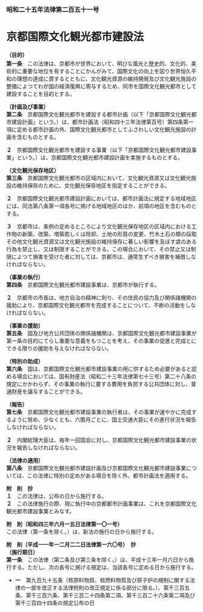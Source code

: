 ### 昭和二十五年法律第二百五十一号  
# 京都国際文化観光都市建設法  
  
**（目的）**  
**第一条**　この法律は、京都市が世界において、明<ruby>び<rt>ヽ</rt></ruby>な風光と歴史的、文化的、美術的に重要な地位を有することにかんがみて、国際文化の向上を図り世界恒久平和の理想の達成に資するとともに、文化観光資源の維持開発及び文化観光施設の整備によつてわが国の経済復興に寄与するため、同市を国際文化観光都市として建設することを目的とする。  
  
**（計画及び事業）**  
**第二条**　京都国際文化観光都市を建設する都市計画（以下「京都国際文化観光都市建設計画」という。）は、都市計画法（昭和四十三年法律第百号）第四条第一項に定める都市計画の外、国際文化観光都市としてふさわしい文化観光施設の計画を含むものとする。  
  
**２**　京都国際文化観光都市を建設する事業（以下「京都国際文化観光都市建設事業」という。）は、京都国際文化観光都市建設計画を実施するものとする。  
  
**（文化観光保存地区）**  
**第三条**　京都国際文化観光都市の区域内において、文化観光資源又は文化観光施設の維持保存のために、文化観光保存地区を指定することができる。  
  
**２**　京都国際文化観光都市建設計画においては、都市計画法に規定する地域地区には、同法第八条第一項各号に掲げる地域地区のほか、前項の地区を含むものとする。  
  
**３**　京都市は、条例の定めるところにより文化観光保存地区の区域内における工作物の新築、改築、増築若しくは除却、土地の形質の変更、竹木土石の類の採取その他文化観光資源又は文化観光施設の維持保存に著しい影響を及ぼす虞のある行為を禁止し、又は制限することができる。この場合において、その禁止又は制限によつて損害を受けた者に対しては、京都市は、通常生ずべき損害を補償しなければならない。  
  
**（事業の執行）**  
**第四条**　京都国際文化観光都市建設事業は、京都市が執行する。  
  
**２**　京都市の市長は、地方自治の精神に則り、その住民の協力及び関係諸機関の援助により、京都国際文化観光都市を完成することについて、不断の活動をしなければならない。  
  
**（事業の援助）**  
**第五条**　国及び地方公共団体の関係諸機関は、京都国際文化観光都市建設事業が第一条の目的にてらし重要な意義をもつことを考え、その事業の促進と完成とにできる限りの援助を与えなければならない。  
  
**（特別の助成）**  
**第六条**　国は、京都国際文化観光都市建設事業の用に供するため必要があると認める場合においては、国有財産法（昭和二十三年法律第七十三号）第二十八条の規定にかかわらず、その事業の執行に要する費用を負担する公共団体に対し、普通財産を譲与することができる。  
  
**（報告）**  
**第七条**　京都国際文化観光都市建設事業の執行者は、その事業が速やかに完成するように努め、少なくとも、六箇月ごとに、国土交通大臣にその進行状況を報告しなければならない。  
  
**２**　内閣総理大臣は、毎年一回国会に対し、京都国際文化観光都市建設事業の状況を報告しなければならない。  
  
**（法律の適用）**  
**第八条**　京都国際文化観光都市建設計画及び京都国際文化観光都市建設事業については、この法律に特別の定めがある場合を除く外、都市計画法を適用する。  
  
**附　則　抄**  
**１**　この法律は、公布の日から施行する。  
**２**　この法律施行の際、現に執行中の京都都市計画事業は、これを京都国際文化観光都市建設事業とみなす。  
  
**附　則（昭和四三年六月一五日法律第一〇一号）**  
この法律（第一条を除く。）は、新法の施行の日から施行する。  
  
**附　則（平成一一年一二月二二日法律第一六〇号）　抄**  
**（施行期日）**  
**第一条**　この法律（第二条及び第三条を除く。）は、平成十三年一月六日から施行する。ただし、次の各号に掲げる規定は、当該各号に定める日から施行する。  
* **一**　第九百九十五条（核原料物質、核燃料物質及び原子炉の規制に関する法律の一部を改正する法律附則の改正規定に係る部分に限る。）、第千三百五条、第千三百六条、第千三百二十四条第二項、第千三百二十六条第二項及び第千三百四十四条の規定公布の日  
  
